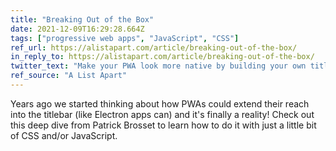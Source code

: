 ```yaml
---
title: "Breaking Out of the Box"
date: 2021-12-09T16:29:28.664Z
tags: ["progressive web apps", "JavaScript", "CSS"]
ref_url: https://alistapart.com/article/breaking-out-of-the-box/
in_reply_to: https://alistapart.com/article/breaking-out-of-the-box/
twitter_text: "Make your PWA look more native by building your own titlebar. @patrickbrosset shows you how."
ref_source: "A List Apart"
---
```


Years ago we started thinking about how PWAs could extend their reach into the titlebar (like Electron apps can) and it's finally a reality! Check out this deep dive from Patrick Brosset to learn how to do it with just a little bit of CSS and/or JavaScript.
